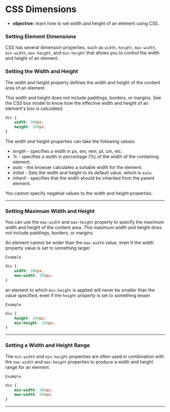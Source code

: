# CSS Dimensions
- **objective:** learn how to set width and height of an element using CSS.

### Setting Element Dimensions
CSS has several dimension properties, such as `width`, `height`, `max-width`, `min-width`, `max-height`, and `min-height` that allows you to control the width and height of an element.

### Setting the Width and Height
The width and height property defines the width and height of the content area of an element.

This width and height does not include paddings, borders, or margins. See the CSS box model to know how the effective width and height of an element's box is calculated.

```css
div {
    width: 300px;
    height: 200px;
}
```
The width and height properties can take the following values:
* _length_ - specifies a width in px, em, rem, pt, cm, etc.
* _%_ - specifies a width in percentage (%) of the width of the containing element.
* _auto_ - the browser calculates a suitable width for the element.
* _initial_ - Sets the width and height to its default value, which is `auto`.
* _inherit_ - specifies that the width should be inherited from the parent element.

You cannot specify negative values to the width and height properties.

---
### Setting Maximum Width and Height
You can use the `max-width` and `max-height` property to specify the maximum width and height of the content area. This maximum width and height does not include paddings, borders, or margins.

An element cannot be wider than the `max-width` value, even if the width property value is set to something larger.

`Example`
```css
div {
    width: 300px;
    max-width: 200px;
}
```
an element to which `min-height` is applied will never be smaller than the value specified, even if the `height` property is set to something lesser.

`Example`
```css
div {
    height: 100px;
    min-height: 200px;
}
```
---
### Setting a Width and Height Range
The `min-width` and `min-height` properties are often used in combination with the `max-width` and `max-height` properties to produce a width and height range for an element.

`Example`
```css
div {
    min-width: 300px;
    max-width: 500px;
}
```
---
